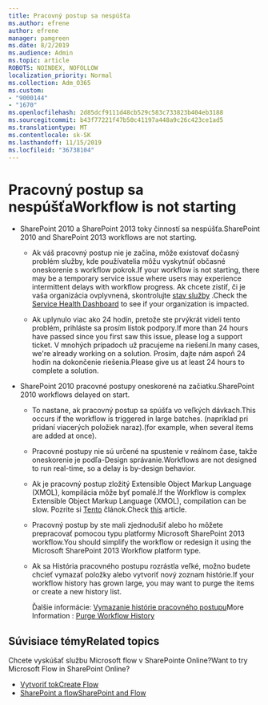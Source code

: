 ```yaml
---
title: Pracovný postup sa nespúšťa
ms.author: efrene
author: efrene
manager: pamgreen
ms.date: 8/2/2019
ms.audience: Admin
ms.topic: article
ROBOTS: NOINDEX, NOFOLLOW
localization_priority: Normal
ms.collection: Adm_O365
ms.custom:
- "9000144"
- "1670"
ms.openlocfilehash: 2d85dcf9111d48cb529c583c733823b404eb3188
ms.sourcegitcommit: b43f77221f47b50c41197a448a9c26c423ce1ad5
ms.translationtype: MT
ms.contentlocale: sk-SK
ms.lasthandoff: 11/15/2019
ms.locfileid: "36738104"
---
```

# <a name="workflow-is-not-starting"></a><span data-ttu-id="027a9-102">Pracovný postup sa nespúšťa</span><span class="sxs-lookup"><span data-stu-id="027a9-102">Workflow is not starting</span></span>

- <span data-ttu-id="027a9-103">SharePoint 2010 a SharePoint 2013 toky činností sa nespúšťa.</span><span class="sxs-lookup"><span data-stu-id="027a9-103">SharePoint 2010 and SharePoint 2013 workflows are not starting.</span></span>

    - <span data-ttu-id="027a9-104">Ak váš pracovný postup nie je začína, môže existovať dočasný problém služby, kde používatelia môžu vyskytnúť občasné oneskorenie s workflow pokrok.</span><span class="sxs-lookup"><span data-stu-id="027a9-104">If your workflow is not starting, there may be a temporary service issue where users may experience intermittent delays with workflow progress.</span></span> <span data-ttu-id="027a9-105">Ak chcete zistiť, či je vaša organizácia ovplyvnená, skontrolujte [stav služby](https:/admin.microsoft.com/AdminPortal/Home#/servicehealth) .</span><span class="sxs-lookup"><span data-stu-id="027a9-105">Check the [Service Health Dashboard](https:/admin.microsoft.com/AdminPortal/Home#/servicehealth) to see if your organization is impacted.</span></span>

    - <span data-ttu-id="027a9-106">Ak uplynulo viac ako 24 hodín, pretože ste prvýkrát videli tento problém, prihláste sa prosím lístok podpory.</span><span class="sxs-lookup"><span data-stu-id="027a9-106">If more than 24 hours have passed since you first saw this issue, please log a support ticket.</span></span> <span data-ttu-id="027a9-107">V mnohých prípadoch už pracujeme na riešení.</span><span class="sxs-lookup"><span data-stu-id="027a9-107">In many cases, we're already working on a solution.</span></span> <span data-ttu-id="027a9-108">Prosím, dajte nám aspoň 24 hodín na dokončenie riešenia.</span><span class="sxs-lookup"><span data-stu-id="027a9-108">Please give us at least 24 hours to complete a solution.</span></span>

- <span data-ttu-id="027a9-109">SharePoint 2010 pracovné postupy oneskorené na začiatku.</span><span class="sxs-lookup"><span data-stu-id="027a9-109">SharePoint 2010 workflows delayed on start.</span></span>

    - <span data-ttu-id="027a9-110">To nastane, ak pracovný postup sa spúšťa vo veľkých dávkach.</span><span class="sxs-lookup"><span data-stu-id="027a9-110">This occurs if the workflow is triggered in large batches.</span></span> <span data-ttu-id="027a9-111">(napríklad pri pridaní viacerých položiek naraz).</span><span class="sxs-lookup"><span data-stu-id="027a9-111">(for example, when several items are added at once).</span></span>

    - <span data-ttu-id="027a9-112">Pracovné postupy nie sú určené na spustenie v reálnom čase, takže oneskorenie je podľa-Design správanie.</span><span class="sxs-lookup"><span data-stu-id="027a9-112">Workflows are not designed to run real-time, so a delay is by-design behavior.</span></span>

   -  <span data-ttu-id="027a9-113">Ak je pracovný postup zložitý Extensible Object Markup Language (XMOL), kompilácia môže byť pomalé.</span><span class="sxs-lookup"><span data-stu-id="027a9-113">If the Workflow is complex Extensible Object Markup Language (XMOL), compilation can be slow.</span></span> <span data-ttu-id="027a9-114">Pozrite si [Tento](https://support.microsoft.com//kb/3043697) článok.</span><span class="sxs-lookup"><span data-stu-id="027a9-114">Check [this](https://support.microsoft.com//kb/3043697) article.</span></span>

    - <span data-ttu-id="027a9-115">Pracovný postup by ste mali zjednodušiť alebo ho môžete prepracovať pomocou typu platformy Microsoft SharePoint 2013 workflow.</span><span class="sxs-lookup"><span data-stu-id="027a9-115">You should simplify the workflow or redesign it using the Microsoft SharePoint 2013 Workflow platform type.</span></span>

    - <span data-ttu-id="027a9-116">Ak sa História pracovného postupu rozrástla veľké, možno budete chcieť vymazať položky alebo vytvoriť nový zoznam histórie.</span><span class="sxs-lookup"><span data-stu-id="027a9-116">If your workflow history has grown large, you may want to purge the items or create a new history list.</span></span>

        <span data-ttu-id="027a9-117">Ďalšie informácie: [Vymazanie histórie pracovného postupu](https://blogs.technet.microsoft.com/marj/2015/08/07/sharepoint-2010-workflows-best-practice-purge-workflow-history-list-items/)</span><span class="sxs-lookup"><span data-stu-id="027a9-117">More Information : [Purge Workflow History](https://blogs.technet.microsoft.com/marj/2015/08/07/sharepoint-2010-workflows-best-practice-purge-workflow-history-list-items/)</span></span>


## <a name="related-topics"></a><span data-ttu-id="027a9-118">Súvisiace témy</span><span class="sxs-lookup"><span data-stu-id="027a9-118">Related topics</span></span>
<span data-ttu-id="027a9-119">Chcete vyskúšať službu Microsoft flow v SharePointe Online?</span><span class="sxs-lookup"><span data-stu-id="027a9-119">Want to try Microsoft Flow in SharePoint Online?</span></span>
- [<span data-ttu-id="027a9-120">Vytvoriť tok</span><span class="sxs-lookup"><span data-stu-id="027a9-120">Create Flow</span></span>](https://support.office.com/article/Create-a-flow-for-a-list-or-library-in-SharePoint-Online-or-OneDrive-for-Business-a9c3e03b-0654-46af-a254-20252e580d01) 
- [<span data-ttu-id="027a9-121">SharePoint a flow</span><span class="sxs-lookup"><span data-stu-id="027a9-121">SharePoint and Flow</span></span>](https://flow.microsoft.com/blog/sharepoint-and-flow/) 


